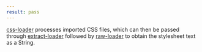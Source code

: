 ```yaml
---
result: pass
---
```


[css-loader] processes imported CSS files, which can then be passed through [extract-loader] followed by [raw-loader] to obtain the stylesheet text as a String.

[css-loader]: https://webpack.js.org/loaders/css-loader/
[extract-loader]: https://github.com/peerigon/extract-loader
[raw-loader]: https://webpack.js.org/loaders/raw-loader/
